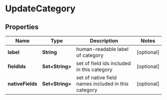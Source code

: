 

# UpdateCategory


## Properties

| Name | Type | Description | Notes |
|------------ | ------------- | ------------- | -------------|
|**label** | **String** | human-readable label of category |  [optional] |
|**fieldIds** | **Set&lt;String&gt;** | set of field ids included in this category |  [optional] |
|**nativeFields** | **Set&lt;String&gt;** | set of native field names included in this category |  [optional] |



